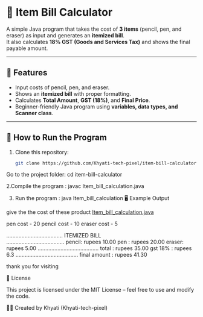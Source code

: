 # 🛒 Item Bill Calculator

A simple Java program that takes the cost of **3 items** (pencil, pen, and eraser) as input and generates an **itemized bill**.  
It also calculates **18% GST (Goods and Services Tax)** and shows the final payable amount.

---

## 🚀 Features
- Input costs of pencil, pen, and eraser.
- Shows an **itemized bill** with proper formatting.
- Calculates **Total Amount**, **GST (18%)**, and **Final Price**.
- Beginner-friendly Java program using **variables, data types, and Scanner class**.

---

## 📌 How to Run the Program

1. Clone this repository:
   ```bash
   git clone https://github.com/Khyati-tech-pixel/item-bill-calculator.git
   
Go to the project folder: cd item-bill-calculator

2.Compile the program : javac Item_bill_calculation.java

3. Run the program : java Item_bill_calculation
🖥️ Example Output

give the the cost of these product
[Item_bill_calculation.java](https://github.com/user-attachments/files/22189368/Item_bill_calculation.java)

pen cost -
20
pencil cost -
10
eraser cost -
5

 .....................................
              ITEMIZED BILL             
  ......................................
pencil:             rupees 10.00
pen :               rupees 20.00
eraser:             rupees 5.00
........................................
total :             rupees 35.00
gst 18% :           rupees 6.3
.........................................
final amount :      rupees 41.30

thank you for visiting

📜 License

This project is licensed under the MIT License – feel free to use and modify the code.

👩‍💻 Created by Khyati (Khyati-tech-pixel)
